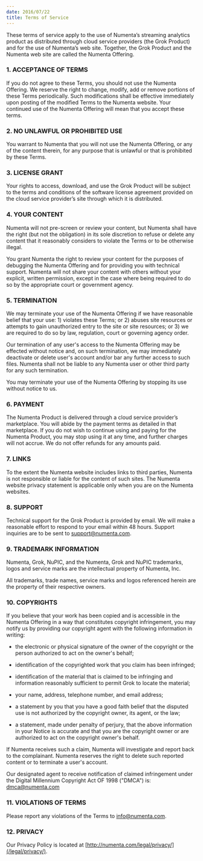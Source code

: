 ```yaml
---
date: 2016/07/22
title: Terms of Service
---
```


These terms of service apply to the use of Numenta’s streaming analytics product
as distributed through cloud service providers (the Grok Product) and for the
use of Numenta’s web site. Together, the Grok Product and the Numenta web site
are called the Numenta Offering.

### 1. ACCEPTANCE OF TERMS

If you do not agree to these Terms, you should not use the Numenta Offering. We
reserve the right to change, modify, add or remove portions of these Terms
periodically. Such modifications shall be effective immediately upon posting of
the modified Terms to the Numenta website. Your continued use of the Numenta
Offering will mean that you accept these terms.

### 2. NO UNLAWFUL OR PROHIBITED USE

You warrant to Numenta that you will not use the Numenta Offering, or any of the
content therein, for any purpose that is unlawful or that is prohibited by these
Terms.

### 3. LICENSE GRANT

Your rights to access, download, and use the Grok Product will be subject to the
terms and conditions of the software license agreement provided on the cloud
service provider’s site through which it is distributed.

### 4. YOUR CONTENT

Numenta will not pre-screen or review your content, but Numenta shall have the
right (but not the obligation) in its sole discretion to refuse or delete any
content that it reasonably considers to violate the Terms or to be otherwise
illegal.

You grant Numenta the right to review your content for the purposes of debugging
the Numenta Offering and for providing you with technical support. Numenta will
not share your content with others without your explicit, written permission,
except in the case where being required to do so by the appropriate court or
government agency.

### 5. TERMINATION

We may terminate your use of the Numenta Offering if we have reasonable belief
that your use: 1) violates these Terms; or 2) abuses site resources or attempts
to gain unauthorized entry to the site or site resources; or 3) we are required
to do so by law, regulation, court or governing agency order.

Our termination of any user's access to the Numenta Offering may be effected
without notice and, on such termination, we may immediately deactivate or delete
user's account and/or bar any further access to such files. Numenta shall not be
liable to any Numenta user or other third party for any such termination.

You may terminate your use of the Numenta Offering by stopping its use without
notice to us.

### 6. PAYMENT

The Numenta Product is delivered through a cloud service provider’s marketplace.
You will abide by the payment terms as detailed in that marketplace. If you do
not wish to continue using and paying for the Numenta Product, you may stop
using it at any time, and further charges will not accrue. We do not offer
refunds for any amounts paid.

### 7. LINKS

To the extent the Numenta website includes links to third parties, Numenta is
not responsible or liable for the content of such sites. The Numenta website
privacy statement is applicable only when you are on the Numenta websites.

### 8. SUPPORT

Technical support for the Grok Product is provided by email. We will make a
reasonable effort to respond to your email within 48 hours. Support inquiries
are to be sent to support@numenta.com.

### 9. TRADEMARK INFORMATION

Numenta, Grok, NuPIC, and the Numenta, Grok and NuPIC trademarks, logos and
service marks are the intellectual property of Numenta, Inc.

All trademarks, trade names, service marks and logos referenced herein are the
property of their respective owners.

### 10. COPYRIGHTS

If you believe that your work has been copied and is accessible in the Numenta
Offering in a way that constitutes copyright infringement, you may notify us by
providing our copyright agent with the following information in writing:

* the electronic or physical signature of the owner of the copyright or the
  person authorized to act on the owner's behalf;

* identification of the copyrighted work that you claim has been infringed;

* identification of the material that is claimed to be infringing and
  information reasonably sufficient to permit Grok to locate the material;

* your name, address, telephone number, and email address;

* a statement by you that you have a good faith belief that the disputed use is
  not authorized by the copyright owner, its agent, or the law;

* a statement, made under penalty of perjury, that the above information in
your Notice is accurate and that you are the copyright owner or are authorized
to act on the copyright owner's behalf.

If Numenta receives such a claim, Numenta will investigate and report back to
the complainant. Numenta reserves the right to delete such reported content or
to terminate a user's account.

Our designated agent to receive notification of claimed infringement under the
Digital Millennium Copyright Act OF 1998 ("DMCA") is:
[dmca@numenta.com](mailto:dmca@numenta.com)

### 11. VIOLATIONS OF TERMS

Please report any violations of the Terms to
[info@numenta.com](mailto:info@numenta.com).

### 12. PRIVACY

Our Privacy Policy is located
at [http://numenta.com/legal/privacy/](/legal/privacy/).
